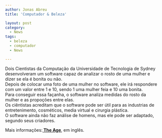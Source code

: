 ```yaml
---
author: Jonas Abreu
title: 'Computador & Beleza'

layout: post
category:
  - News
tags:
  - beleza
  - computador
  - News

---
```

Dois Cientistas da Computação da Universidade de Tecnologia de Sydney desenvolveram um software capaz de analizar o rosto de uma mulher e dizer se ela é bonita ou não.  
Depois de colocar uma foto de uma mulher no software, ele irá respondere com um valor entre 1 e 10, sendo 1 uma mulher feia e 10 uma bonita.  
Para conseguir essa façanha, o software analiza medidas do rosto da mulher e as propoções entre elas.  
Os ciêntistas acreditam que o software pode ser útil para as industrias de entretenimento, cosméticos, media virtual e cirurgia plástica.  
O software ainda não faz análise de homens, mas ele pode ser adaptado, segundo seus criadores.

Mais informações:**[ The Age][1]**, em inglês. 














 [1]: http://www.theage.com.au/news/national/beautiful-computer-says-yes/2007/03/17/1174080223528.html





